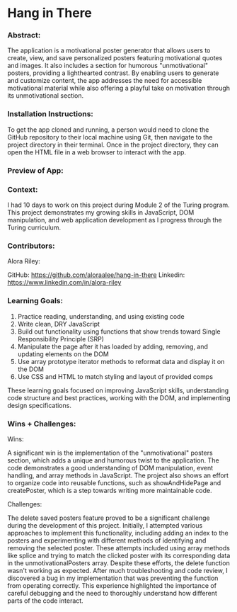 
# Hang in There  

### Abstract:
The application is a motivational poster generator that allows users to create, view, and save personalized posters featuring motivational quotes and images. It also includes a section for humorous "unmotivational" posters, providing a lighthearted contrast. By enabling users to generate and customize content, the app addresses the need for accessible motivational material while also offering a playful take on motivation through its unmotivational section.

### Installation Instructions:
To get the app cloned and running, a person would need to clone the GitHub repository to their local machine using Git, then navigate to the project directory in their terminal. Once in the project directory, they can open the HTML file in a web browser to interact with the app.

### Preview of App:


### Context:
I had 10 days to work on this project during Module 2 of the Turing program. This project demonstrates my growing skills in JavaScript, DOM manipulation, and web application development as I progress through the Turing curriculum.

### Contributors:
Alora Riley: 

  GitHub: https://github.com/aloraalee/hang-in-there
  Linkedin: https://www.linkedin.com/in/alora-riley 

### Learning Goals:
1. Practice reading, understanding, and using existing code
2. Write clean, DRY JavaScript
3. Build out functionality using functions that show trends toward Single Responsibility Principle (SRP)
4. Manipulate the page after it has loaded by adding, removing, and updating elements on the DOM
5. Use array prototype iterator methods to reformat data and display it on the DOM
6. Use CSS and HTML to match styling and layout of provided comps

These learning goals focused on improving JavaScript skills, understanding code structure and best practices, working with the DOM, and implementing design specifications.

### Wins + Challenges:
Wins:

A significant win is the implementation of the "unmotivational" posters section, which adds a unique and humorous twist to the application. The code demonstrates a good understanding of DOM manipulation, event handling, and array methods in JavaScript. The project also shows an effort to organize code into reusable functions, such as showAndHidePage and createPoster, which is a step towards writing more maintainable code.

Challenges:

The delete saved posters feature proved to be a significant challenge during the development of this project. Initially, I attempted various approaches to implement this functionality, including adding an index to the posters and experimenting with different methods of identifying and removing the selected poster. These attempts included using array methods like splice and trying to match the clicked poster with its corresponding data in the unmotivationalPosters array. Despite these efforts, the delete function wasn't working as expected. After much troubleshooting and code review, I discovered a bug in my implementation that was preventing the function from operating correctly. This experience highlighted the importance of careful debugging and the need to thoroughly understand how different parts of the code interact. 
